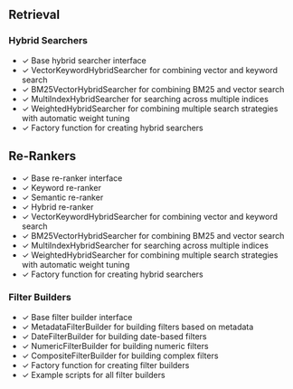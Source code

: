 ## Retrieval

### Hybrid Searchers
- ✓ Base hybrid searcher interface
- ✓ VectorKeywordHybridSearcher for combining vector and keyword search
- ✓ BM25VectorHybridSearcher for combining BM25 and vector search
- ✓ MultiIndexHybridSearcher for searching across multiple indices
- ✓ WeightedHybridSearcher for combining multiple search strategies with automatic weight tuning
- ✓ Factory function for creating hybrid searchers

## Re-Rankers
- ✓ Base re-ranker interface
- ✓ Keyword re-ranker
- ✓ Semantic re-ranker
- ✓ Hybrid re-ranker
- ✓ VectorKeywordHybridSearcher for combining vector and keyword search
- ✓ BM25VectorHybridSearcher for combining BM25 and vector search
- ✓ MultiIndexHybridSearcher for searching across multiple indices
- ✓ WeightedHybridSearcher for combining multiple search strategies with automatic weight tuning
- ✓ Factory function for creating hybrid searchers

### Filter Builders
- ✓ Base filter builder interface
- ✓ MetadataFilterBuilder for building filters based on metadata
- ✓ DateFilterBuilder for building date-based filters
- ✓ NumericFilterBuilder for building numeric filters
- ✓ CompositeFilterBuilder for building complex filters
- ✓ Factory function for creating filter builders
- ✓ Example scripts for all filter builders 
